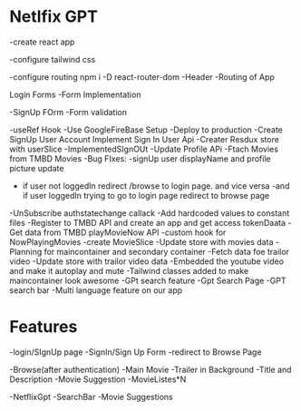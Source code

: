 # Netlfix GPT 

-create react app

-configure tailwind css 

-configure routing npm i -D react-router-dom
-Header
-Routing of App

Login Forms
 -Form Implementation

-SignUp FOrm
-Form validation

-useRef Hook
-Use GoogleFireBase Setup
-Deploy to production
-Create SignUp User Account
Implement Sign In User Api
-Creater Resdux store with userSlice
-ImplementedSIgnOUt
-Update Profile APi
-Ftach Movies from TMBD Movies
-Bug FIxes:
 -signUp user displayName and profile picture update
 - if user not loggedIn redirect /browse to login page. and vice versa
  -and if user loggedIn trying to go to login page redirect to browse page

  -UnSubscribe authstatechange callack
  -Add hardcoded values to constant files
  -Register to TMBD API and create an app and get access tokenDaata
  -Get data from TMBD playMovieNow API
  -custom hook for NowPlayingMovies
  -create MovieSlice
  -Update store with movies data
  -Planning for maincontainer and secondary container
  -Fetch data foe trailor video
  -Update store with trailor video data
  -Embedded the youtube video and make it autoplay and mute
  -Tailwind classes added to make maincontainer look awesome
  -GPt search feature 
  -Gpt Search Page
  -GPT search bar
  -Multi language feature on our app


# Features

-login/SIgnUp page
  -SignIn/Sign Up Form
  -redirect to Browse Page

-Browse(after authentication)
  -Main Movie
    -Trailer in Background
    -Title and Description
    -Movie Suggestion
       -MovieListes*N

-NetflixGpt
  -SearchBar
  -Movie Suggestions
      
